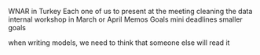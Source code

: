 WNAR in Turkey
Each one of us to present at the meeting
cleaning the data internal workshop in March or April
Memos
Goals
mini deadlines
smaller goals

when writing models, we need to think that someone else will read it
